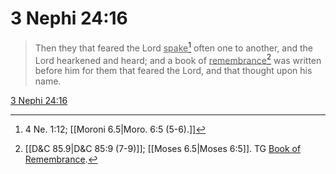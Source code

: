 # 3 Nephi 24:16

> Then they that feared the Lord <u>spake</u>[^a] often one to another, and the Lord hearkened and heard; and a book of <u>remembrance</u>[^b] was written before him for them that feared the Lord, and that thought upon his name.

[3 Nephi 24:16](https://www.churchofjesuschrist.org/study/scriptures/bofm/3-ne/24?lang=eng&id=p16#p16)


[^a]: 4 Ne. 1:12; [[Moroni 6.5|Moro. 6:5 (5-6).]]
[^b]: [[D&C 85.9|D&C 85:9 (7-9)]]; [[Moses 6.5|Moses 6:5]]. TG [Book of Remembrance](https://www.churchofjesuschrist.org/study/scriptures/tg/book-of-remembrance?lang=eng).
